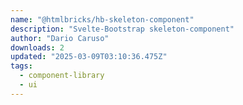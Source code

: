```yaml
---
name: "@htmlbricks/hb-skeleton-component"
description: "Svelte-Bootstrap skeleton-component"
author: "Dario Caruso"
downloads: 2
updated: "2025-03-09T03:10:36.475Z"
tags: 
  - component-library
  - ui
---
```

